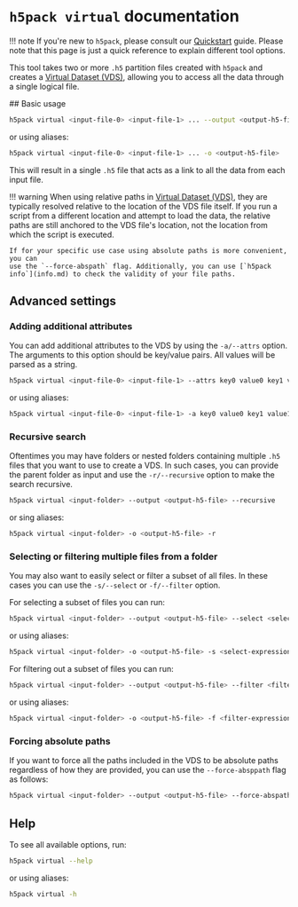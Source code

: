# `h5pack virtual` documentation

!!! note
    If you're new to `h5pack`, please consult our [Quickstart](quickstart.md) guide.
    Please note that this page is just a quick reference to explain different tool options.

This tool takes two or more `.h5` partition files created with `h5pack` and creates a <a href="https://docs.h5py.org/en/stable/vds.html" target="_blank">Virtual Dataset (VDS)</a>, allowing you to access all the data through a single logical file.

## Basic usage

```bash
h5pack virtual <input-file-0> <input-file-1> ... --output <output-h5-file>
```

or using aliases:

```bash
h5pack virtual <input-file-0> <input-file-1> ... -o <output-h5-file>
```

This will result in a single `.h5` file that acts as a link to all the data from each input file.

!!! warning
    When using relative paths in <a href="https://docs.h5py.org/en/stable/vds.html" target="_blank">Virtual Dataset (VDS)</a>, they are typically resolved relative to the location of the VDS file itself. If you run a script from a different location and attempt to load the data, the relative paths are still anchored to the VDS file's location, not the location from which the script is executed.

    If for your specific use case using absolute paths is more convenient, you can
    use the `--force-abspath` flag. Additionally, you can use [`h5pack info`](info.md) to check the validity of your file paths.

## Advanced settings
### Adding additional attributes
You can add additional attributes to the VDS by using the `-a/--attrs` option. The arguments to this option should be key/value pairs. All values will be parsed as a string.
```bash
h5pack virtual <input-file-0> <input-file-1> --attrs key0 value0 key1 value1 ... --output <output-h5-file>
```

or using aliases:
```bash
h5pack virtual <input-file-0> <input-file-1> -a key0 value0 key1 value1 ... -o <output-h5-file>
```

### Recursive search
Oftentimes you may have folders or nested folders containing multiple `.h5` files that you want to use to create a VDS. In such cases, you can provide the parent folder as input and use the `-r/--recursive` option to make the search recursive.

```bash
h5pack virtual <input-folder> --output <output-h5-file> --recursive
```

or sing aliases:
```bash
h5pack virtual <input-folder> -o <output-h5-file> -r
```

### Selecting or filtering multiple files from a folder
You may also want to easily select or filter a subset of all files. In these cases you can use the `-s/--select` or `-f/--filter` option.

For selecting a subset of files you can run:
```bash
h5pack virtual <input-folder> --output <output-h5-file> --select <select-expression> --recursive
```

or using aliases:
```bash
h5pack virtual <input-folder> -o <output-h5-file> -s <select-expression> -r
```

For filtering out a subset of files you can run:
```bash
h5pack virtual <input-folder> --output <output-h5-file> --filter <filter-expression> --recursive
```

or using aliases:
```bash
h5pack virtual <input-folder> -o <output-h5-file> -f <filter-expression> -r
```

### Forcing absolute paths
If you want to force all the paths included in the VDS to be absolute paths regardless of how they are provided, you can use the `--force-absppath` flag as follows:

```bash
h5pack virtual <input-folder> --output <output-h5-file> --force-abspath
```

## Help
To see all available options, run:
```bash
h5pack virtual --help
```

or using aliases:
```bash
h5pack virtual -h
```